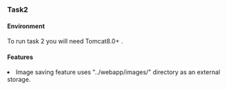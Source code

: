 <h3>Task2</h3>

<div>
	<h4>Environment</h4>
	To run task 2 you will need Tomcat8.0+ .
</di>

<div>
	<h4>Features</h4>
	<li>Image saving feature uses "../webapp/images/" directory as an external storage. 
</div>